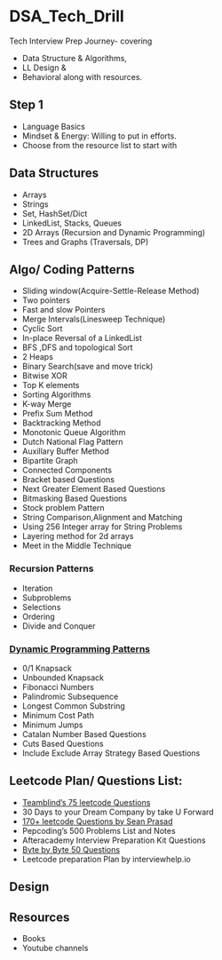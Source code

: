 # DSA_Tech_Drill
Tech Interview Prep Journey- covering 
- Data Structure & Algorithms, 
- LL Design & 
- Behavioral along with resources.

## Step 1
- Language Basics
- Mindset & Energy: Willing to put in efforts.
- Choose from the resource list to start with

## Data Structures
- Arrays 
- Strings
- Set, HashSet/Dict
- LinkedList, Stacks, Queues
- 2D Arrays (Recursion and Dynamic Programming)
- Trees and Graphs (Traversals, DP)

## Algo/ Coding Patterns
- Sliding window(Acquire-Settle-Release Method)
- Two pointers
- Fast and slow Pointers
- Merge Intervals(Linesweep Technique)
- Cyclic Sort
- In-place Reversal of a LinkedList
- BFS ,DFS and topological Sort
- 2 Heaps
- Binary Search(save and move trick)
- Bitwise XOR
- Top K elements
- Sorting Algorithms
- K-way Merge
- Prefix Sum Method
- Backtracking Method
- Monotonic Queue Algorithm
- Dutch National Flag Pattern
- Auxillary Buffer Method
- Bipartite Graph
- Connected Components
- Bracket based Questions
- Next Greater Element Based Questions
- Bitmasking Based Questions
- Stock problem Pattern
- String Comparison,Alignment and Matching
- Using 256 Integer array for String Problems
- Layering method for 2d arrays
- Meet in the Middle Technique

### Recursion Patterns
- Iteration
- Subproblems
- Selections
- Ordering
- Divide and Conquer

### [Dynamic Programming Patterns](https://leetcode.com/discuss/general-discussion/662866/Dynamic-Programming-for-Practice-Problems-Patterns-and-Sample-Solutions)
- 0/1 Knapsack
- Unbounded Knapsack
- Fibonacci Numbers
- Palindromic Subsequence
- Longest Common Substring
- Minimum Cost Path
- Minimum Jumps
- Catalan Number Based Questions
- Cuts Based Questions
- Include Exclude Array Strategy Based Questions

## Leetcode Plan/ Questions List:
- [Teamblind’s 75 leetcode Questions]()
- 30 Days to your Dream Company by take U Forward
- [170+ leetcode Questions by Sean Prasad](https://github.com/SeanPrashad/leetcode-patterns)
- Pepcoding’s 500 Problems List and Notes
- Afteracademy Interview Preparation Kit Questions
- [Byte by Byte 50 Questions](https://www.byte-by-byte.com/)
- Leetcode preparation Plan by interviewhelp.io

## Design

## Resources

- Books
- Youtube channels
